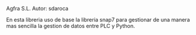 Agfra S.L. 
Autor: sdaroca

En esta libreria uso de base la libreria snap7 para gestionar de una manera mas sencilla la gestion de datos entre PLC y Python.